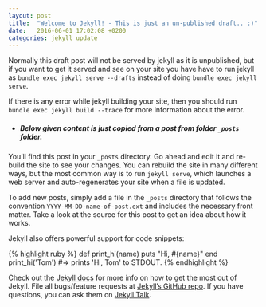 ```yaml
---
layout: post
title:  "Welcome to Jekyll! - This is just an un-published draft.. :)"
date:   2016-06-01 17:02:08 +0200
categories: jekyll update
---
```

Normally this draft post will not be served by jekyll as it is unpublished, but if you want to get it served and see on your site you have have to run jekyll as ```bundle exec jekyll serve --drafts``` instead of doing ```bundle exec jekyll serve```.

If there is any error while jekyll building your site, then you should run `bundle exec jekyll build --trace` for more information about the error.

* ##### Below given content is just copied from a post from folder `_posts` folder.

You’ll find this post in your `_posts` directory. Go ahead and edit it and re-build the site to see your changes. You can rebuild the site in many different ways, but the most common way is to run `jekyll serve`, which launches a web server and auto-regenerates your site when a file is updated.

To add new posts, simply add a file in the `_posts` directory that follows the convention `YYYY-MM-DD-name-of-post.ext` and includes the necessary front matter. Take a look at the source for this post to get an idea about how it works.

Jekyll also offers powerful support for code snippets:

{% highlight ruby %}
def print_hi(name)
  puts "Hi, #{name}"
end
print_hi('Tom')
#=> prints 'Hi, Tom' to STDOUT.
{% endhighlight %}

Check out the [Jekyll docs][jekyll-docs] for more info on how to get the most out of Jekyll. File all bugs/feature requests at [Jekyll’s GitHub repo][jekyll-gh]. If you have questions, you can ask them on [Jekyll Talk][jekyll-talk].

[jekyll-docs]: http://jekyllrb.com/docs/home
[jekyll-gh]:   https://github.com/jekyll/jekyll
[jekyll-talk]: https://talk.jekyllrb.com/
